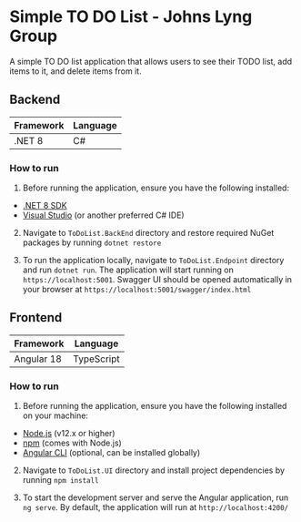 # Simple TO DO List - Johns Lyng Group

A simple TO DO list application that allows users to see their TODO list, add items to it, and delete items from it.

## Backend

| Framework    | Language |
| -------- 	   | -------  |
| .NET 8       | C#       |

### How to run
1. Before running the application, ensure you have the following installed:

- [.NET 8 SDK](https://dotnet.microsoft.com/download/dotnet)
- [Visual Studio](https://visualstudio.microsoft.com/) (or another preferred C# IDE)

2. Navigate to `ToDoList.BackEnd` directory and restore required NuGet packages by running `dotnet restore`

3. To run the application locally, navigate to `ToDoList.Endpoint` directory and run `dotnet run`. The application will start running on `https://localhost:5001`. Swagger UI  should be opened automatically in your browser at `https://localhost:5001/swagger/index.html`

## Frontend

| Framework    | Language   |
| -------- 	   | -------    |
| Angular 18   | TypeScript |

### How to run
1. Before running the application, ensure you have the following installed on your machine:

- [Node.js](https://nodejs.org/) (v12.x or higher)
- [npm](https://www.npmjs.com/) (comes with Node.js)
- [Angular CLI](https://angular.io/cli) (optional, can be installed globally)

2. Navigate to `ToDoList.UI` directory and install project dependencies by running `npm install`

3. To start the development server and serve the Angular application, run `ng serve`. 
By default, the application will run at `http://localhost:4200/`